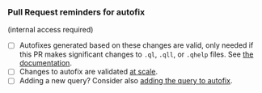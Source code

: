 ### Pull Request reminders for autofix

(internal access required)

- [ ] Autofixes generated based on these changes are valid, only needed if this PR makes significant changes to `.ql`, `.qll`, or `.qhelp` files. See [the documentation](https://github.com/github/codeql-team/blob/main/docs/best-practices/validating-autofix-for-query-changes.md).
- [ ] Changes to autofix are validated [at scale](https://github.com/github/codeql-dca/blob/main/doc/autofix.md).
- [ ] Adding a new query? Consider also [adding the query to autofix](https://github.com/github/codeml-autofix/blob/main/docs/updating-query-support.md#adding-a-new-query-to-the-query-suite).
